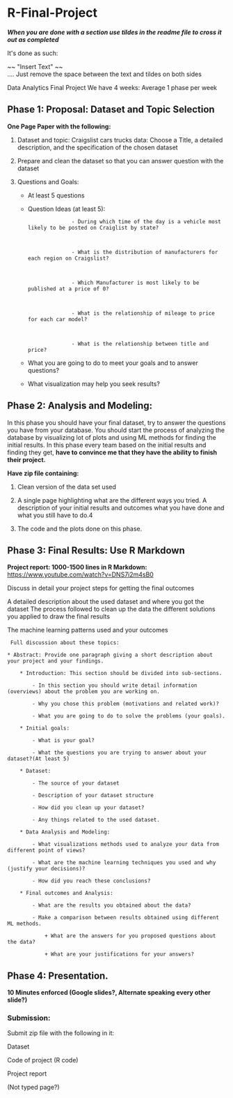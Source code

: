 # R-Final-Project
**_When you are done with a section use tildes in the readme file to cross it out as completed_**

It's done as such:

~~ "Insert Text" ~~   
.... Just remove the space between the text and tildes on both sides

Data Analytics Final Project
We have 4 weeks: Average 1 phase per week

## Phase 1: Proposal: Dataset and Topic Selection
	
**One Page Paper with the following:**

1. Dataset and topic: Craigslist cars trucks data:
		Choose a Title, a detailed description, and the specification of the chosen dataset
2. Prepare and clean the dataset so that you can answer question with the dataset
3. Questions and Goals: 
	
	* At least 5 questions
	+ Question Ideas (at least 5):

                        - During which time of the day is a vehicle most likely to be posted on Craiglist by state?



                        - What is the distribution of manufacturers for each region on Craigslist?



                        - Which Manufacturer is most likely to be published at a price of 0?



                        - What is the relationship of mileage to price for each car model?



                        - What is the relationship between title and price?
	
	* What you are going to do to meet your goals and to answer questions?
	
	* What visualization may help you seek results?
	
     		

## Phase 2: Analysis and Modeling: 
In this phase you should have your final dataset, try to answer the questions you have from your database. You should start the process of analyzing the database by visualizing lot of plots and using ML methods for finding the initial results. In this phase every team based on the initial results and finding they get, **have to convince me that they have the ability to finish their project.**

**Have zip file containing:**

1. Clean version of the data set used

2. A single page highlighting what are the different ways you tried. A description of your initial results and outcomes what you have done and what you still have to do.4

3. The code and the plots done on this phase.

## Phase 3: Final Results: Use R Markdown

**Project report: 1000-1500 lines in R Markdown:** https://www.youtube.com/watch?v=DNS7i2m4sB0

Discuss in detail your project steps for getting the final outcomes

A detailed description about the used dataset and where you got the dataset
The process followed to clean up the data the different solutions you applied to draw the final results

The machine learning patterns used and your outcomes

     Full discussion about these topics:

	* Abstract: Provide one paragraph giving a short description about your project and your findings.

     	* Introduction: This section should be divided into sub-sections. 
     	
     		- In this section you should write detail information (overviews) about the problem you are working on.
     		
     		- Why you chose this problem (motivations and related work)?
     		
     		- What you are going to do to solve the problems (your goals).

     	* Initial goals: 
     	
     	 	- What is your goal?
     	 	
     	 	- What the questions you are trying to answer about your dataset?(At least 5)

     	* Dataset: 
     	
     	 	- The source of your dataset
     	 	
     	 	- Description of your dataset structure
     	 	
     	 	- How did you clean up your dataset?
     	 	
     	 	- Any things related to the used dataset.

     	* Data Analysis and Modeling: 
     	
     	 	- What visualizations methods used to analyze your data from different point of views?
     	 	
     	 	- What are the machine learning techniques you used and why (justify your decisions)? 
     	 	
     	 	- How did you reach these conclusions?

     	* Final outcomes and Analysis: 
     	
     	 	- What are the results you obtained about the data?
     	 	 
     	 	- Make a comparison between results obtained using different ML methods. 
     	 	
     	 	 	+ What are the answers for you proposed questions about the data?
     	 	 	
     	 	 	+ What are your justifications for your answers?


## Phase 4: Presentation.

**10 Minutes enforced (Google slides?, Alternate speaking every other slide?)**

### Submission: 
Submit zip file with the following in it:

Dataset

Code of project (R code)

Project report 

(Not typed page?)





